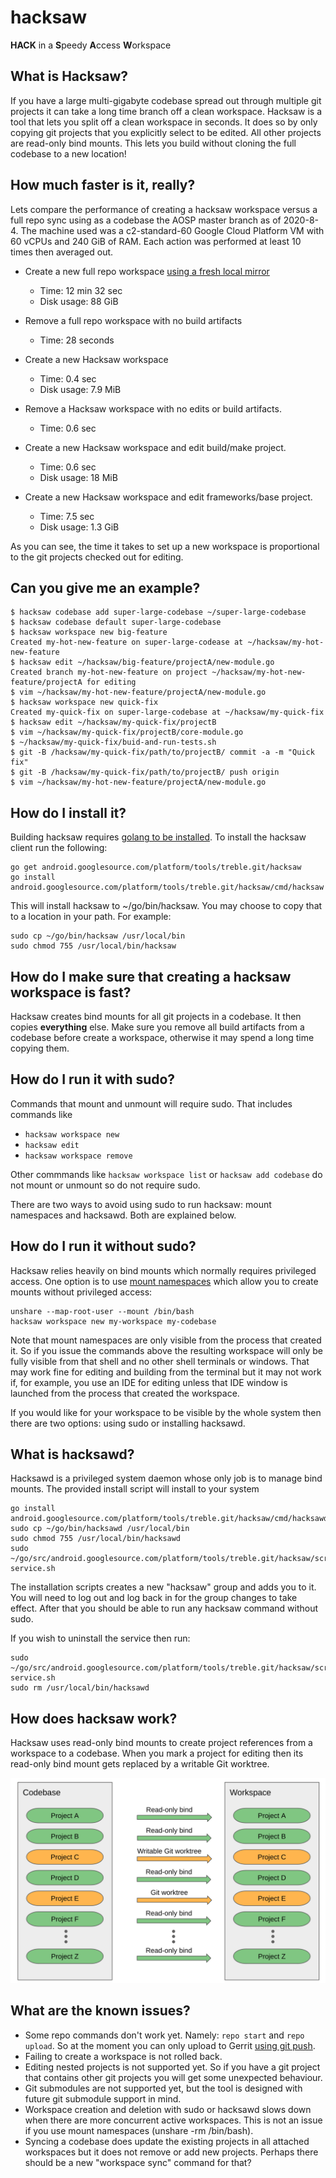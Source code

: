 # hacksaw

**HACK** in a **S**peedy **A**ccess **W**orkspace

## What is Hacksaw?

If you have a large multi-gigabyte codebase spread out through multiple git projects it can take a long time branch off a clean workspace. Hacksaw is a tool that
lets you split off a clean workspace in seconds. It does so by only copying git projects that you
explicitly select to be edited. All other projects are read-only bind mounts. This lets you build without cloning the full codebase to a new location!

## How much faster is it, really?

Lets compare the performance of creating a hacksaw workspace versus a full repo sync using as a codebase the AOSP master branch as of 2020-8-4. The machine used was a c2-standard-60 Google Cloud Platform VM with 60 vCPUs and 240 GiB of RAM. Each action was performed at least 10 times then averaged out.

* Create a new full repo workspace [using a fresh local mirror](https://source.android.com/setup/build/downloading#using-a-local-mirror)
  + Time: 12 min 32 sec
  + Disk usage: 88 GiB

* Remove a full repo workspace with no build artifacts
  + Time: 28 seconds

* Create a new Hacksaw workspace
  + Time: 0.4 sec
  + Disk usage: 7.9 MiB

* Remove a Hacksaw workspace with no edits or build artifacts.
  + Time: 0.6 sec

* Create a new Hacksaw workspace and edit build/make project.
  + Time: 0.6 sec
  + Disk usage: 18 MiB

* Create a new Hacksaw workspace and edit frameworks/base project.
  + Time: 7.5 sec
  + Disk usage: 1.3 GiB

As you can see, the time it takes to set up a new workspace is proportional to
the git projects checked out for editing.

## Can you give me an example?

```
$ hacksaw codebase add super-large-codebase ~/super-large-codebase
$ hacksaw codebase default super-large-codebase
$ hacksaw workspace new big-feature
Created my-hot-new-feature on super-large-codease at ~/hacksaw/my-hot-new-feature
$ hacksaw edit ~/hacksaw/big-feature/projectA/new-module.go
Created branch my-hot-new-feature on project ~/hacksaw/my-hot-new-feature/projectA for editing
$ vim ~/hacksaw/my-hot-new-feature/projectA/new-module.go
$ hacksaw workspace new quick-fix
Created my-quick-fix on super-large-codebase at ~/hacksaw/my-quick-fix
$ hacksaw edit ~/hacksaw/my-quick-fix/projectB
$ vim ~/hacksaw/my-quick-fix/projectB/core-module.go
$ ~/hacksaw/my-quick-fix/buid-and-run-tests.sh
$ git -B /hacksaw/my-quick-fix/path/to/projectB/ commit -a -m "Quick fix"
$ git -B /hacksaw/my-quick-fix/path/to/projectB/ push origin
$ vim ~/hacksaw/my-hot-new-feature/projectA/new-module.go
```

## How do I install it?

Building hacksaw requires [golang to be installed](https://golang.org/doc/install).
To install the hacksaw client run the following:

```
go get android.googlesource.com/platform/tools/treble.git/hacksaw
go install android.googlesource.com/platform/tools/treble.git/hacksaw/cmd/hacksaw
```

This will install hacksaw to ~/go/bin/hacksaw. You may choose to copy that
to a location in your path. For example:

```
sudo cp ~/go/bin/hacksaw /usr/local/bin
sudo chmod 755 /usr/local/bin/hacksaw
```

## How do I make sure that creating a hacksaw workspace is fast?

Hacksaw creates bind mounts for all git projects in a codebase. It then
copies **everything** else. Make sure you remove all build artifacts from a
codebase before create a workspace, otherwise it may spend a long time copying
them.

## How do I run it with sudo?

Commands that mount and unmount will require sudo. That includes commands like

* `hacksaw workspace new`
* `hacksaw edit`
* `hacksaw workspace remove`

Other commmands like `hacksaw workspace list` or `hacksaw add codebase` do not
mount or unmount so do not require sudo.

There are two ways to avoid using sudo to run hacksaw: mount namespaces and
hacksawd. Both are explained below.

## How do I run it without sudo?

Hacksaw relies heavily on bind mounts which normally requires privileged
access. One option is to use [mount
namespaces](https://lwn.net/Articles/689856/) which allow you to create mounts
without privileged access:

```
unshare --map-root-user --mount /bin/bash
hacksaw workspace new my-workspace my-codebase
```

Note that mount namespaces are only visible from the process that
created it. So if you issue the commands above the resulting workspace
will only be fully visible from that shell and no other shell terminals
or windows. That may work fine for editing and building from the terminal
but it may not work if, for example, you use an IDE for editing unless
that IDE window is launched from the process that created the workspace.

If you would like for your workspace to be visible by the whole system then
there are two options: using sudo or installing hacksawd.

## What is hacksawd?

Hacksawd is a privileged system daemon whose only job is to manage bind mounts.
The provided install script will install to your system

```
go install android.googlesource.com/platform/tools/treble.git/hacksaw/cmd/hacksawd
sudo cp ~/go/bin/hacksawd /usr/local/bin
sudo chmod 755 /usr/local/bin/hacksawd
sudo ~/go/src/android.googlesource.com/platform/tools/treble.git/hacksaw/scripts/install-service.sh
```

The installation scripts creates a new "hacksaw" group and adds you to it. You
will need to log out and log back in for the group changes to take effect. After that you should be able to run any hacksaw command without sudo.

If you wish to uninstall the service then run:

```
sudo ~/go/src/android.googlesource.com/platform/tools/treble.git/hacksaw/scripts/uninstall-service.sh
sudo rm /usr/local/bin/hacksawd
```

## How does hacksaw work?

Hacksaw uses read-only bind mounts to create project references from
a workspace to a codebase. When you mark a project for editing then
its read-only bind mount gets replaced by a writable Git worktree.

![Workspace diagram](images/workspace-diagram.png)


## What are the known issues?

* Some repo commands don't work yet. Namely: `repo start` and `repo upload`.
  So at the moment you can only upload to Gerrit [using git
  push](https://gerrit-review.googlesource.com/Documentation/user-upload.html#_git_push).
* Failing to create a workspace is not rolled back.
* Editing nested projects is not supported yet. So if you have a git project
  that contains other git projects you will get some unexpected behaviour.
* Git submodules are not supported yet, but the tool is designed with
  future git submodule support in mind.
* Workspace creation and deletion with sudo or hacksawd slows down
  when there are more concurrent active workspaces. This is not an issue if
  you use mount namespaces (unshare -rm /bin/bash).
* Syncing a codebase does update the existing projects in all attached
  workspaces but it does not remove or add new projects. Perhaps there
  should be a new "workspace sync" command for that?
